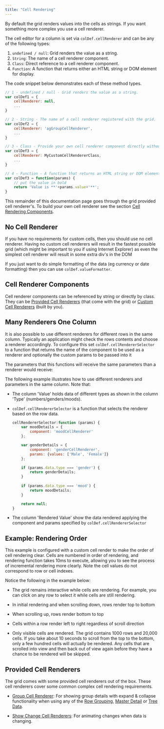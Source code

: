 ```yaml
---
title: "Cell Rendering"
---
```


By default the grid renders values into the cells as strings. If you want something more complex you use a cell renderer.


The cell editor for a column is set via `colDef.cellRenderer` and can be any of the following types:

1. `undefined / null`: Grid renders the value as a string.
1. `String`: The name of a cell renderer component.
1. `Class`: Direct reference to a cell renderer component.
1. `Function`: A function that returns either an HTML string or DOM element for display.

The code snippet below demonstrates each of these method types.


```js
// 1 - undefined / null - Grid renders the value as a string.
var colDef1 = {
    cellRenderer: null,
    ...
}

// 2 - String - The name of a cell renderer registered with the grid.
var colDef2 = {
    cellRenderer: 'agGroupCellRenderer',
    ...
}

// 3 - Class - Provide your own cell renderer component directly without registering.
var colDef3 = {
    cellRenderer: MyCustomCellRendererClass,
    ...
}

// 4 - Function - A function that returns an HTML string or DOM element for display
var colDef3 = function(params) {
    // put the value in bold
    return 'Value is **'+params.value+'**';
}
```

This remainder of this documentation page goes through the grid provided cell renderer's. To build your own cell renderer see the section [Cell Rendering Components](../cell-rendering-components/).

## No Cell Renderer

If you have no requirements for custom cells, then you should use no cell renderer. Having no custom cell renderers will result in the fastest possible grid (which might be important to you if using Internet Explorer) as even the simplest cell renderer will result in some extra div's in the DOM

If you just want to do simple formatting of the data (eg currency or date formatting) then you can use `colDef.valueFormatter`.

## Cell Renderer Components

Cell renderer components can be referenced by string or directly by class. They can be [Provided Cell Renderers](#provided-cell-renderers) (that come with the grid) or [Custom Cell Renderers](../cell-rendering-components/) (built by you).

## Many Renderers One Column

It is also possible to use different renderers for different rows in the same column. Typically an application might check the rows contents and choose a renderer accordingly. To configure this set `colDef.cellRendererSelector` to a function that returns the name of the component to be used as a renderer and optionally the custom params to be passed into it

The parameters that this functions will receive the same parameters than a renderer would receive:

The following example illustrates how to use different renderers and parameters in the same column. Note that:


- The column 'Value' holds data of different types as shown in the column 'Type' (numbers/genders/moods).
- `colDef.cellRendererSelector` is a function that selects the renderer based on the row data.
    ```js
    cellRendererSelector:function (params) {
        var moodDetails = {
            component: 'moodCellRenderer'
        };

        var genderDetails = {
            component: 'genderCellRenderer',
            params: {values: ['Male', 'Female']}
        };

        if (params.data.type === 'gender') {
            return genderDetails;
        }
            
        if (params.data.type === 'mood') {
            return moodDetails;
        }

        return null;
    }
    ```

- The column 'Rendered Value' show the data rendered applying the component and params specified by `colDef.cellRendererSelector`

<grid-example title='Dynamic Rendering Component' name='dynamic-rendering-component' type='vanilla' options='{ "enterprise": true, "exampleHeight": 335 }'></grid-example>

## Example: Rendering Order

This example is configured with a custom cell render to make the order of cell rendering clear. Cells are numbered in order of rendering, and rendering function takes 10ms to execute, allowing you to see the process of incremental rendering more clearly. Note the cell values do not correspond to row or cell indexes.

Notice the following in the example below:

- The grid remains interactive while cells are rendering. For example, you can click on any row to select it while cells are still rendering.

- In initial rendering and when scrolling down, rows render top to bottom

- When scrolling up, rows render bottom to top

- Cells within a row render left to right regardless of scroll direction

- Only visible cells are rendered. The grid contains 1000 rows and 20,000 cells. If you take about 10 seconds to scroll from the top to the bottom, only a few hundred cells will actually be rendered. Any cells that are scrolled into view and then back out of view again before they have a chance to be rendered will be skipped.

<grid-example title='Rendering Order' name='rendering-order' type='generated' options='{ "enterprise": true }'></grid-example>

## Provided Cell Renderers

The grid comes with some provided cell renderers out of the box. These cell renderers cover some common complex cell rendering requirements.

- [Group Cell Renderer](../group-cell-renderer/): For showing group details with expand & collapse functionality when using any of the [Row Grouping](../grid-grouping/), [Master Detail](../master-detail/) or [Tree Data](../master-detail/).

- [Show Change Cell Renderers](../change-cell-renderers/): For animating changes when data is changing.

